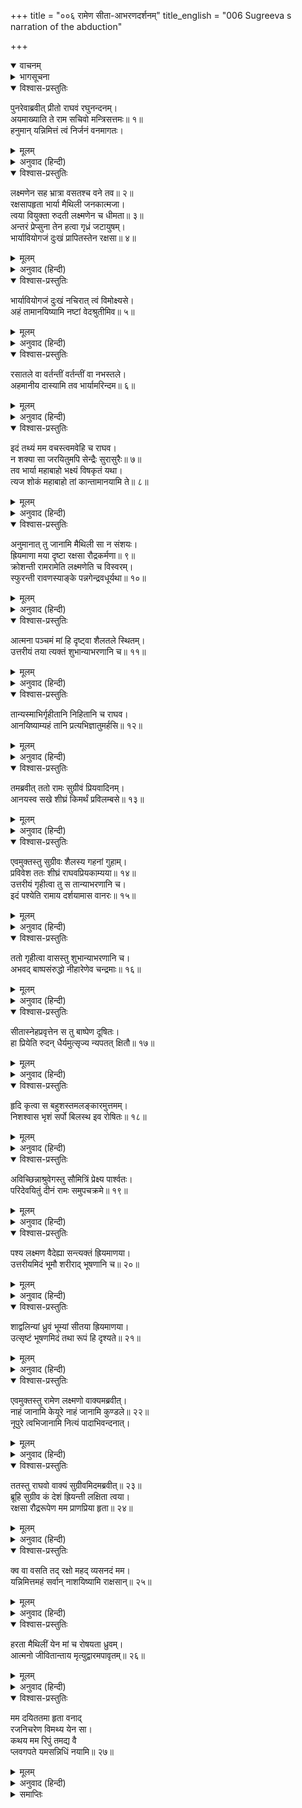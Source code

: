 +++
title = "००६ रामेण सीता-आभरणदर्शनम्"
title_english = "006 Sugreeva s narration of the abduction"

+++
<details open><summary>वाचनम्</summary>
<div caption="श्रीराम-हरिसीताराममूर्ति-घनपाठिभ्यां वचनम्" class="audioEmbed" src="https://archive.org/download/Ramayana-recitation-Sriram-harisItArAmamUrti-Ghanapaati-v2/Kanda_4/Kanda_4_KSK-006-Sita_Abharana_Darshanam_0.mp3"></div>
</details>

<details><summary>भागसूचना</summary>

6. सुग्रीवका श्रीरामको सीताजीके आभूषण दिखाना तथा श्रीरामका शोक एवं रोषपूर्ण वचन
</details>

<details open><summary>विश्वास-प्रस्तुतिः</summary>

पुनरेवाब्रवीत् प्रीतो राघवं रघुनन्दनम्।  
अयमाख्याति ते राम सचिवो मन्त्रिसत्तमः॥ १॥  
हनुमान् यन्निमित्तं त्वं निर्जनं वनमागतः।
</details>

<details><summary>मूलम्</summary>

पुनरेवाब्रवीत् प्रीतो राघवं रघुनन्दनम्।  
अयमाख्याति ते राम सचिवो मन्त्रिसत्तमः॥ १॥  
हनुमान् यन्निमित्तं त्वं निर्जनं वनमागतः।
</details>

<details><summary>अनुवाद (हिन्दी)</summary>

सुग्रीवने पुनः प्रसन्नतापूर्वक रघुकुलनन्दन श्रीरामचन्द्रजीसे कहा—‘श्रीराम! मेरे मन्त्रियोंमें श्रेष्ठ सचिव ये हनुमान् जी आपके विषयमें वह सारा वृत्तान्त बता चुके हैं, जिसके कारण आपको इस निर्जन वनमें आना पड़ा है॥ १ १/२॥
</details>

<details open><summary>विश्वास-प्रस्तुतिः</summary>

लक्ष्मणेन सह भ्रात्रा वसतश्च वने तव॥ २॥  
रक्षसापहृता भार्या मैथिली जनकात्मजा।  
त्वया वियुक्ता रुदती लक्ष्मणेन च धीमता॥ ३॥  
अन्तरं प्रेप्सुना तेन हत्वा गृध्रं जटायुषम्।  
भार्यावियोगजं दुःखं प्रापितस्तेन रक्षसा॥ ४॥
</details>

<details><summary>मूलम्</summary>

लक्ष्मणेन सह भ्रात्रा वसतश्च वने तव॥ २॥  
रक्षसापहृता भार्या मैथिली जनकात्मजा।  
त्वया वियुक्ता रुदती लक्ष्मणेन च धीमता॥ ३॥  
अन्तरं प्रेप्सुना तेन हत्वा गृध्रं जटायुषम्।  
भार्यावियोगजं दुःखं प्रापितस्तेन रक्षसा॥ ४॥
</details>

<details><summary>अनुवाद (हिन्दी)</summary>

‘अपने भाई लक्ष्मणके साथ जब आप वनमें निवास करते थे, उस समय राक्षस रावणने आपकी पत्नी मिथिलेशकुमारी जनकनन्दिनी सीताको हर लिया। उस वेलामें आप उनसे अलग थे और बुद्धिमान् लक्ष्मण भी उन्हें अकेली छोड़कर चले गये थे। राक्षस इसी अवसरकी प्रतीक्षामें था। उसने गीध जटायुका वध करके रोती हुई सीताका अपहरण किया है। इस प्रकार उस राक्षसने आपको पत्नी-वियोगके कष्टमें डाल दिया है॥ २—४॥
</details>

<details open><summary>विश्वास-प्रस्तुतिः</summary>

भार्यावियोगजं दुःखं नचिरात् त्वं विमोक्ष्यसे।  
अहं तामानयिष्यामि नष्टां वेदश्रुतीमिव॥ ५॥
</details>

<details><summary>मूलम्</summary>

भार्यावियोगजं दुःखं नचिरात् त्वं विमोक्ष्यसे।  
अहं तामानयिष्यामि नष्टां वेदश्रुतीमिव॥ ५॥
</details>

<details><summary>अनुवाद (हिन्दी)</summary>

‘परंतु इस पत्नी-वियोगके दुःखसे आप शीघ्र ही मुक्त हो जायँगे। मैं राक्षसद्वारा हरी गयी वेदवाणीके समान आपकी पत्नीको वापस ला दूँगा॥ ५॥
</details>

<details open><summary>विश्वास-प्रस्तुतिः</summary>

रसातले वा वर्तन्तीं वर्तन्तीं वा नभस्तले।  
अहमानीय दास्यामि तव भार्यामरिन्दम॥ ६॥
</details>

<details><summary>मूलम्</summary>

रसातले वा वर्तन्तीं वर्तन्तीं वा नभस्तले।  
अहमानीय दास्यामि तव भार्यामरिन्दम॥ ६॥
</details>

<details><summary>अनुवाद (हिन्दी)</summary>

‘शत्रुदमन श्रीराम! आपकी भार्या सीता पातालमें हों या आकाशमें, मैं उन्हें ढूँढ़ लाकर आपकी सेवामें समर्पित कर दूँगा॥ ६॥
</details>

<details open><summary>विश्वास-प्रस्तुतिः</summary>

इदं तथ्यं मम वचस्त्वमवेहि च राघव।  
न शक्या सा जरयितुमपि सेन्द्रैः सुरासुरैः॥ ७॥  
तव भार्या महाबाहो भक्ष्यं विषकृतं यथा।  
त्यज शोकं महाबाहो तां कान्तामानयामि ते॥ ८॥
</details>

<details><summary>मूलम्</summary>

इदं तथ्यं मम वचस्त्वमवेहि च राघव।  
न शक्या सा जरयितुमपि सेन्द्रैः सुरासुरैः॥ ७॥  
तव भार्या महाबाहो भक्ष्यं विषकृतं यथा।  
त्यज शोकं महाबाहो तां कान्तामानयामि ते॥ ८॥
</details>

<details><summary>अनुवाद (हिन्दी)</summary>

‘रघुनन्दन! आप मेरी इस बातको सत्य मानें। महाबाहो! आपकी पत्नी जहर मिलाये हुए भोजनकी भाँति दूसरोंके लिये अग्राह्य है। इन्द्रसहित सम्पूर्ण देवता और असुर भी उन्हें पचा नहीं सकते। आप शोक त्याग दीजिये। मैं आपकी प्राणवल्लभाको अवश्य ला दूँगा॥
</details>

<details open><summary>विश्वास-प्रस्तुतिः</summary>

अनुमानात् तु जानामि मैथिली सा न संशयः।  
ह्रियमाणा मया दृष्टा रक्षसा रौद्रकर्मणा॥ ९॥  
क्रोशन्ती रामरामेति लक्ष्मणेति च विस्वरम्।  
स्फुरन्ती रावणस्याङ्के पन्नगेन्द्रवधूर्यथा॥ १०॥
</details>

<details><summary>मूलम्</summary>

अनुमानात् तु जानामि मैथिली सा न संशयः।  
ह्रियमाणा मया दृष्टा रक्षसा रौद्रकर्मणा॥ ९॥  
क्रोशन्ती रामरामेति लक्ष्मणेति च विस्वरम्।  
स्फुरन्ती रावणस्याङ्के पन्नगेन्द्रवधूर्यथा॥ १०॥
</details>

<details><summary>अनुवाद (हिन्दी)</summary>

‘एक दिन मैंने देखा, भयंकर कर्म करनेवाला कोई राक्षस किसी स्त्रीको लिये जा रहा है। मैं अनुमानसे समझता हूँ, वे मिथिलेशकुमारी सीता ही रही होंगी, इसमें संशय नहीं है; क्योंकि वे टूटे हुए स्वरमें ‘हा राम! हा राम! हा लक्ष्मण!’ पुकारती हुई रो रही थीं तथा रावणकी गोदमें नागराजकी वधू (नागिन) की भाँति छटपटाती हुई प्रकाशित हो रही थीं॥
</details>

<details open><summary>विश्वास-प्रस्तुतिः</summary>

आत्मना पञ्चमं मां हि दृष्ट्वा शैलतले स्थितम्।  
उत्तरीयं तया त्यक्तं शुभान्याभरणानि च॥ ११॥
</details>

<details><summary>मूलम्</summary>

आत्मना पञ्चमं मां हि दृष्ट्वा शैलतले स्थितम्।  
उत्तरीयं तया त्यक्तं शुभान्याभरणानि च॥ ११॥
</details>

<details><summary>अनुवाद (हिन्दी)</summary>

‘चार मन्त्रियोंसहित पाँचवाँ मैं इस शैल-शिखरपर बैठा हुआ था। मुझे देखकर देवी सीताने अपनी चादर और कई सुन्दर आभूषण ऊपरसे गिराये॥ ११॥
</details>

<details open><summary>विश्वास-प्रस्तुतिः</summary>

तान्यस्माभिर्गृहीतानि निहितानि च राघव।  
आनयिष्याम्यहं तानि प्रत्यभिज्ञातुमर्हसि॥ १२॥
</details>

<details><summary>मूलम्</summary>

तान्यस्माभिर्गृहीतानि निहितानि च राघव।  
आनयिष्याम्यहं तानि प्रत्यभिज्ञातुमर्हसि॥ १२॥
</details>

<details><summary>अनुवाद (हिन्दी)</summary>

‘रघुनन्दन! वे सब वस्तुएँ हमलोगोंने लेकर रख ली हैं। मैं अभी उन्हें लाता हूँ, आप उन्हें पहचान सकते हैं’॥
</details>

<details open><summary>विश्वास-प्रस्तुतिः</summary>

तमब्रवीत् ततो रामः सुग्रीवं प्रियवादिनम्।  
आनयस्व सखे शीघ्रं किमर्थं प्रविलम्बसे॥ १३॥
</details>

<details><summary>मूलम्</summary>

तमब्रवीत् ततो रामः सुग्रीवं प्रियवादिनम्।  
आनयस्व सखे शीघ्रं किमर्थं प्रविलम्बसे॥ १३॥
</details>

<details><summary>अनुवाद (हिन्दी)</summary>

तब श्रीरामने यह प्रिय संवाद सुनानेवाले सुग्रीवसे कहा—‘सखे! शीघ्र ले आओ, क्यों विलम्ब करते हो?’॥
</details>

<details open><summary>विश्वास-प्रस्तुतिः</summary>

एवमुक्तस्तु सुग्रीवः शैलस्य गहनां गुहाम्।  
प्रविवेश ततः शीघ्रं राघवप्रियकाम्यया॥ १४॥  
उत्तरीयं गृहीत्वा तु स तान्याभरणानि च।  
इदं पश्येति रामाय दर्शयामास वानरः॥ १५॥
</details>

<details><summary>मूलम्</summary>

एवमुक्तस्तु सुग्रीवः शैलस्य गहनां गुहाम्।  
प्रविवेश ततः शीघ्रं राघवप्रियकाम्यया॥ १४॥  
उत्तरीयं गृहीत्वा तु स तान्याभरणानि च।  
इदं पश्येति रामाय दर्शयामास वानरः॥ १५॥
</details>

<details><summary>अनुवाद (हिन्दी)</summary>

उनके ऐसा कहनेपर सुग्रीव शीघ्र ही श्रीरामचन्द्रजीका प्रिय करनेकी इच्छासे पर्वतकी एक गहन गुफामें गये और चादर तथा वे आभूषण लेकर निकल आये। बाहर आकर वानरराजने ‘लीजिये, यह देखिये’ ऐसा कहकर श्रीरामको वे सारे आभूषण दिखाये॥ १४-१५॥
</details>

<details open><summary>विश्वास-प्रस्तुतिः</summary>

ततो गृहीत्वा वासस्तु शुभान्याभरणानि च।  
अभवद् बाष्पसंरुद्धो नीहारेणेव चन्द्रमाः॥ १६॥
</details>

<details><summary>मूलम्</summary>

ततो गृहीत्वा वासस्तु शुभान्याभरणानि च।  
अभवद् बाष्पसंरुद्धो नीहारेणेव चन्द्रमाः॥ १६॥
</details>

<details><summary>अनुवाद (हिन्दी)</summary>

उन वस्त्र और सुन्दर आभूषणोंको लेकर श्रीरामचन्द्रजी कुहासेसे ढके हुए चन्द्रमाकी भाँति आँसुओंसे अवरुद्ध हो गये॥ १६॥
</details>

<details open><summary>विश्वास-प्रस्तुतिः</summary>

सीतास्नेहप्रवृत्तेन स तु बाष्पेण दूषितः।  
हा प्रियेति रुदन् धैर्यमुत्सृज्य न्यपतत् क्षितौ॥ १७॥
</details>

<details><summary>मूलम्</summary>

सीतास्नेहप्रवृत्तेन स तु बाष्पेण दूषितः।  
हा प्रियेति रुदन् धैर्यमुत्सृज्य न्यपतत् क्षितौ॥ १७॥
</details>

<details><summary>अनुवाद (हिन्दी)</summary>

सीताके स्नेहवश बहते हुए आँसुओंसे उनका मुख और वक्षःस्थल भीगने लगे। वे ‘हा प्रिये!’ ऐसा कहकर रोने लगे और धैर्य छोड़कर पृथ्वीपर गिर पड़े॥ १७॥
</details>

<details open><summary>विश्वास-प्रस्तुतिः</summary>

हृदि कृत्वा स बहुशस्तमलङ्कारमुत्तमम्।  
निशश्वास भृशं सर्पो बिलस्थ इव रोषितः॥ १८॥
</details>

<details><summary>मूलम्</summary>

हृदि कृत्वा स बहुशस्तमलङ्कारमुत्तमम्।  
निशश्वास भृशं सर्पो बिलस्थ इव रोषितः॥ १८॥
</details>

<details><summary>अनुवाद (हिन्दी)</summary>

उन उत्तम आभूषणोंको बारम्बार हृदयसे लगाकर वे बिलमें बैठे हुए रोषमें भरे सर्पकी भाँति जोर-जोरसे साँस लेने लगे॥ १८॥
</details>

<details open><summary>विश्वास-प्रस्तुतिः</summary>

अविच्छिन्नाश्रुवेगस्तु सौमित्रिं प्रेक्ष्य पार्श्वतः।  
परिदेवयितुं दीनं रामः समुपचक्रमे॥ १९॥
</details>

<details><summary>मूलम्</summary>

अविच्छिन्नाश्रुवेगस्तु सौमित्रिं प्रेक्ष्य पार्श्वतः।  
परिदेवयितुं दीनं रामः समुपचक्रमे॥ १९॥
</details>

<details><summary>अनुवाद (हिन्दी)</summary>

उनके आँसुओंका वेग रुकता ही नहीं था। अपने पास खड़े हुए सुमित्राकुमार लक्ष्मणकी ओर देखकर श्रीराम दीनभावसे विलाप करते हुए बोले—॥ १९॥
</details>

<details open><summary>विश्वास-प्रस्तुतिः</summary>

पश्य लक्ष्मण वैदेह्या सन्त्यक्तं ह्रियमाणया।  
उत्तरीयमिदं भूमौ शरीराद् भूषणानि च॥ २०॥
</details>

<details><summary>मूलम्</summary>

पश्य लक्ष्मण वैदेह्या सन्त्यक्तं ह्रियमाणया।  
उत्तरीयमिदं भूमौ शरीराद् भूषणानि च॥ २०॥
</details>

<details><summary>अनुवाद (हिन्दी)</summary>

‘लक्ष्मण! देखो, राक्षसके द्वारा हरी जाती हुई विदेहनन्दिनी सीताने यह चादर और ये गहने अपने शरीरसे उतारकर पृथ्वीपर डाल दिये थे॥ २०॥
</details>

<details open><summary>विश्वास-प्रस्तुतिः</summary>

शाद्वलिन्यां ध्रुवं भूम्यां सीतया ह्रियमाणया।  
उत्सृष्टं भूषणमिदं तथा रूपं हि दृश्यते॥ २१॥
</details>

<details><summary>मूलम्</summary>

शाद्वलिन्यां ध्रुवं भूम्यां सीतया ह्रियमाणया।  
उत्सृष्टं भूषणमिदं तथा रूपं हि दृश्यते॥ २१॥
</details>

<details><summary>अनुवाद (हिन्दी)</summary>

‘निशाचरके द्वारा अपहृत होती हुई सीताके द्वारा त्यागे गये ये आभूषण निश्चय ही घासवाली भूमिपर गिरे होंगे; क्योंकि इनका रूप ज्यों-का-त्यों दिखायी देता है—ये टूटे-फूटे नहीं हैं’॥ २१॥
</details>

<details open><summary>विश्वास-प्रस्तुतिः</summary>

एवमुक्तस्तु रामेण लक्ष्मणो वाक्यमब्रवीत्।  
नाहं जानामि केयूरे नाहं जानामि कुण्डले॥ २२॥  
नूपुरे त्वभिजानामि नित्यं पादाभिवन्दनात्।
</details>

<details><summary>मूलम्</summary>

एवमुक्तस्तु रामेण लक्ष्मणो वाक्यमब्रवीत्।  
नाहं जानामि केयूरे नाहं जानामि कुण्डले॥ २२॥  
नूपुरे त्वभिजानामि नित्यं पादाभिवन्दनात्।
</details>

<details><summary>अनुवाद (हिन्दी)</summary>

श्रीरामके ऐसा कहनेपर लक्ष्मण बोले—‘भैया! मैं इन बाजूबंदोंको तो नहीं जानता और न इन कुण्डलोंको ही समझ पाता हूँ कि किसके हैं; परंतु प्रतिदिन भाभीके चरणोंमें प्रणाम करनेके कारण मैं इन दोनों नूपुरोंको अवश्य पहचानता हूँ’॥ २२ १/२॥
</details>

<details open><summary>विश्वास-प्रस्तुतिः</summary>

ततस्तु राघवो वाक्यं सुग्रीवमिदमब्रवीत्॥ २३॥  
ब्रूहि सुग्रीव कं देशं ह्रियन्ती लक्षिता त्वया।  
रक्षसा रौद्ररूपेण मम प्राणप्रिया हृता॥ २४॥
</details>

<details><summary>मूलम्</summary>

ततस्तु राघवो वाक्यं सुग्रीवमिदमब्रवीत्॥ २३॥  
ब्रूहि सुग्रीव कं देशं ह्रियन्ती लक्षिता त्वया।  
रक्षसा रौद्ररूपेण मम प्राणप्रिया हृता॥ २४॥
</details>

<details><summary>अनुवाद (हिन्दी)</summary>

तब श्रीरघुनाथजी सुग्रीवसे इस प्रकार बोले—‘सुग्रीव! तुमने तो देखा है, वह भयंकर रूपधारी राक्षस मेरी प्राणप्यारी सीताको किस दिशाकी ओर ले गया है, यह बताओ॥ २३-२४॥
</details>

<details open><summary>विश्वास-प्रस्तुतिः</summary>

क्व वा वसति तद् रक्षो महद् व्यसनदं मम।  
यन्निमित्तमहं सर्वान् नाशयिष्यामि राक्षसान्॥ २५॥
</details>

<details><summary>मूलम्</summary>

क्व वा वसति तद् रक्षो महद् व्यसनदं मम।  
यन्निमित्तमहं सर्वान् नाशयिष्यामि राक्षसान्॥ २५॥
</details>

<details><summary>अनुवाद (हिन्दी)</summary>

‘मुझे महान् संकट देनेवाला वह राक्षस कहाँ रहता है? मैं केवल उसीके अपराधके कारण समस्त राक्षसोंका विनाश कर डालूँगा॥ २५॥
</details>

<details open><summary>विश्वास-प्रस्तुतिः</summary>

हरता मैथिलीं येन मां च रोषयता ध्रुवम्।  
आत्मनो जीवितान्ताय मृत्युद्वारमपावृतम्॥ २६॥
</details>

<details><summary>मूलम्</summary>

हरता मैथिलीं येन मां च रोषयता ध्रुवम्।  
आत्मनो जीवितान्ताय मृत्युद्वारमपावृतम्॥ २६॥
</details>

<details><summary>अनुवाद (हिन्दी)</summary>

‘उस राक्षसने मैथिलीका अपहरण करके मेरा रोष बढ़ाकर निश्चय ही अपने जीवनका अन्त करनेके लिये मौतका दरवाजा खोल दिया है॥ २६॥
</details>

<details open><summary>विश्वास-प्रस्तुतिः</summary>

मम दयिततमा हृता वनाद्  
रजनिचरेण विमथ्य येन सा।  
कथय मम रिपुं तमद्य वै  
प्लवगपते यमसन्निधिं नयामि॥ २७॥
</details>

<details><summary>मूलम्</summary>

मम दयिततमा हृता वनाद्  
रजनिचरेण विमथ्य येन सा।  
कथय मम रिपुं तमद्य वै  
प्लवगपते यमसन्निधिं नयामि॥ २७॥
</details>

<details><summary>अनुवाद (हिन्दी)</summary>

‘वानरराज! जिस निशाचरने मुझे धोखेमें डालकर मेरा अपमान करके मेरी प्रियतमाका वनसे अपहरण किया है, वह मेरा घोर शत्रु है। तुम उसका पता बताओ। मैं अभी उसे यमराजके पास पहुँचाता हूँ’॥ २७॥
</details>

<details><summary>समाप्तिः</summary>

इत्यार्षे श्रीमद्रामायणे वाल्मीकीये आदिकाव्ये किष्किन्धाकाण्डे षष्ठः सर्गः॥ ६॥  
इस प्रकार श्रीवाल्मीकिनिर्मित आर्षरामायण आदिकाव्यके किष्किन्धाकाण्डमें छठा सर्ग पूरा हुआ॥ ६॥
</details>

